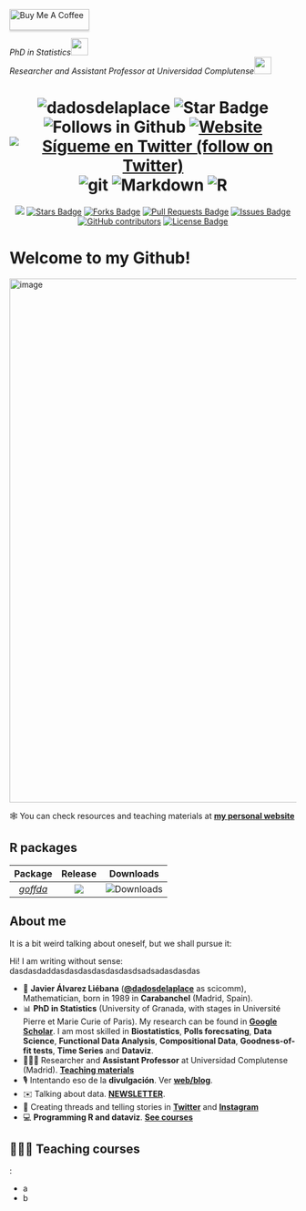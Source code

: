 <!--
**dadosdelaplace/dadosdelaplace** is a ✨ _special_ ✨ repository because its `README.md` (this file) appears on your GitHub profile.
-->

<a href="https://www.buymeacoffee.com/dadosdelaplace" target="_blank"><img src="https://www.buymeacoffee.com/assets/img/custom_images/orange_img.png" alt="Buy Me A Coffee" style="height: 37px !important;width: 140px !important;box-shadow: 0px 3px 2px 0px rgba(190, 190, 190, 0.5) !important;-webkit-box-shadow: 0px 3px 2px 0px rgba(190, 190, 190, 0.5) !important;" ></a>
<p><em>PhD in Statistics<img src="https://media.giphy.com/media/fYSnHlufseco8Fh93Z/giphy.gif" width="30"></br>Researcher and Assistant Professor at Universidad Complutense</a><img src="https://media.giphy.com/media/WUlplcMpOCEmTGBtBW/giphy.gif" width="30"> 
</em></p>

<h1 align="center">
<img src="https://komarev.com/ghpvc/?username=dadosdelaplace&label=Profile%20views&color=blue&style=plastic" alt="dadosdelaplace">
<img src="https://img.shields.io/static/v1?label=%F0%9F%8C%9F&message=If%20Useful&style=style=flat&color=BC4E99" alt="Star Badge"/>
<img src="https://img.shields.io/github/followers/dadosdelaplace?label=Follow&style=social" alt="Follows in Github"/>
<a href="https://javieralvarezliebana.es/"><img src="https://img.shields.io/badge/Website-46a2f1.svg?&style=flat-square&logo=Google-Chrome&logoColor=white&link=https://javieralvarezliebana.es/" alt="Website"/></a>
<a href="https://twitter.com/intent/follow?screen_name=dadosdelaplace"> <img src="https://img.shields.io/twitter/follow/dadosdelaplace?style=social&logo=twitter"
            alt="Sígueme en Twitter (follow on Twitter)"></a>
<img src="https://img.shields.io/badge/-Git-F05032?style=for-the-badge&logo=git&logoColor=white" alt="git">
<img src="https://img.shields.io/badge/markdown-%23000000.svg?style=for-the-badge&logo=markdown&logoColor=white" alt="Markdown">
<img src="https://img.shields.io/badge/r-%23276DC3.svg?style=for-the-badge&logo=r&logoColor=white" alt="R">
</h1>

<!--
<img src="https://img.shields.io/badge/c++-%2300599C.svg?style=for-the-badge&logo=c%2B%2B&logoColor=white" alt="C++">
<img src="https://img.shields.io/badge/-Git-F05032?style=for-the-badge&logo=git&logoColor=white" alt="git">
<img alt="html5" src="https://img.shields.io/badge/-HTML5-E34F26?style=for-the-badge&logo=html5&logoColor=white" />
<img src="https://img.shields.io/badge/markdown-%23000000.svg?style=for-the-badge&logo=markdown&logoColor=white" alt="Markdown">
<img src="https://img.shields.io/badge/Plotly-%233F4F75.svg?style=for-the-badge&logo=plotly&logoColor=white" alt="plotly">
<img src="https://img.shields.io/badge/r-%23276DC3.svg?style=for-the-badge&logo=r&logoColor=white" alt="R">
<img alt="Sass" src="https://img.shields.io/badge/-Sass-CC6699?style=for-the-badge&logo=sass&logoColor=white" />
-->

<!--
<p align="center"> <img src="https://github-readme-stats.vercel.app/api?username=dadosdelaplace&show_icons=true&theme=gotham" alt="dadosdelaplace stats" />
-->

<div align="center">
<a href="https://github.com/dadosdelaplace/dadosdelaplace/pulse" alt="Activity"> <img src="https://img.shields.io/github/commit-activity/m/dadosdelaplace/dadosdelaplace" /></a>
<a href="https://github.com/dadosdelaplace/dadosdelaplace/stargazers"><img src="https://img.shields.io/github/stars/dadosdelaplace/dadosdelaplace" alt="Stars Badge"/></a>
<a href="https://github.com/dadosdelaplace/dadosdelaplace/network/members"><img src="https://img.shields.io/github/forks/dadosdelaplace/dadosdelaplace" alt="Forks Badge"/></a>
<a href="https://github.com/dadosdelaplace/dadosdelaplace/pulls"><img src="https://img.shields.io/github/issues-pr/dadosdelaplace/dadosdelaplace" alt="Pull Requests Badge"/></a>
<a href="https://github.com/dadosdelaplace/dadosdelaplace/issues"><img src="https://img.shields.io/github/issues/dadosdelaplace/dadosdelaplace" alt="Issues Badge"/></a>
<a href="https://github.com/dadosdelaplace/dadosdelaplace/graphs/contributors"><img alt="GitHub contributors" src="https://img.shields.io/github/contributors/dadosdelaplace/dadosdelaplace?color=2b9348"></a>
<a href="https://github.com/dadosdelaplace/dadosdelaplace/blob/master/LICENSE"><img src="https://img.shields.io/github/license/dadosdelaplace/dadosdelaplace?color=2b9348" alt="License Badge"/></a>

<h1 align="left">Welcome to my Github!</h1>

<div align="left">
<img width="920" alt="image" src="https://github.com/dadosdelaplace/dadosdelaplace/assets/26646492/ff090bed-b0d3-4ea1-94b1-3ecfb257ed16">

🕸 You can check resources and teaching materials at [**my personal website**](https://dadosdelaplace.github.io)

<h2 align="left">R packages</h2>
            
| Package | Release | Downloads |
|:----------------:|:----------------:|:------:|
| [_goffda_](https://github.com/dadosdelaplace/goffda) | [![](https://www.r-pkg.org/badges/version/goffda)](https://cran.r-project.org/package=goffda) | ![Downloads](https://cranlogs.r-pkg.org/badges/goffda) | |


      
<!-- <div style="text-align: left;"><img src="https://upload.wikimedia.org/wikipedia/commons/thumb/5/5a/Patreon_logomark.svg/1024px-Patreon_logomark.svg.png"  width="40" height="40" alt="Patreon">Puedes <b>contribuir al proyecto de divulgación estadística</b> pagando dos cafés ☕️ en la comunidad <a href="https://patreon.com/dadosdelaplace">Patreon</a></div> --->

<h2 align="left">About me</h2> 

It is a bit weird talking about oneself, but we shall pursue it:

Hi! I am writing without sense: dasdasdaddasdasdasdasdasdasdsadsadasdasdas

- 🧮 **Javier Álvarez Liébana** (<a href="https://twitter.com/dadosdelaplace"><b>@dadosdelaplace</b></a> as scicomm), Mathematician, born in 1989 in **Carabanchel** (Madrid, Spain).
- 📊 **PhD in Statistics** (University of Granada, with stages in Université Pierre et Marie Curie of Paris). My research can be found in [**Google Scholar**](https://scholar.google.es/citations?user=Wb3lxFIAAAAJ&hl=en). I am most skilled in **Biostatistics**, **Polls forecsating**, **Data Science**, **Functional Data Analysis**, **Compositional Data**, **Goodness-of-fit tests**, **Time Series** and **Dataviz**.
- 👨🏻‍🏫 Researcher and **Assistant Professor** at Universidad Complutense (Madrid). [**Teaching materials**](https://dadosdelaplace.github.io/teaching)
- 🎙 Intentando eso de la **divulgación**. Ver [**web/blog**](https://dadosdelaplace.github.io/blog-stats).
- ✉️ Talking about data. [**NEWSLETTER**](https://cartasdelaplace.com).
- 🧶 Creating threads and telling stories in <a href="https://twitter.com/i/events/1398580673221378049"><b>Twitter</b></a> and [**Instagram**](https://www.instagram.com/javieralvarezliebana/)       
- 💻 **Programming R and dataviz**. [**See courses**](https://dadosdelaplace.github.io/courses)


<h2 align="left">👨🏻‍🏫 Teaching courses</h2>:

- a
- b

                        
